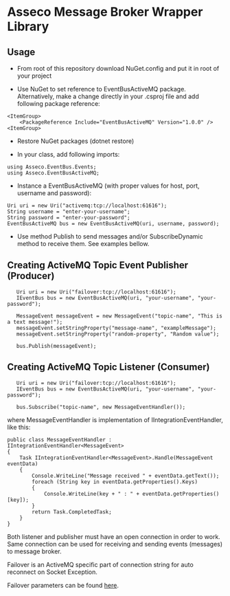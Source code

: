 # Asseco Message Broker Wrapper Library

## Usage

- From root of this repository download NuGet.config and put it in root of your project

- Use NuGet to set reference to EventBusActiveMQ package. 
Alternatively, make a change directly in your .csproj file and add following package reference:
```
<ItemGroup>
    <PackageReference Include="EventBusActiveMQ" Version="1.0.0" />
<ItemGroup>
```

- Restore NuGet packages (dotnet restore)

- In your class, add following imports:
```
using Asseco.EventBus.Events;
using Asseco.EventBusActiveMQ;
```

- Instance a EventBusActiveMQ (with proper values for host, port, username and password):
```
Uri uri = new Uri("activemq:tcp://localhost:61616");
String username = "enter-your-username";
String password = "enter-your-password";
EventBusActiveMQ bus = new EventBusActiveMQ(uri, username, password);
```
- Use method Publish to send messages and/or SubscribeDynamic method to receive them. See examples bellow.

## Creating ActiveMQ Topic Event Publisher (Producer)
```
   Uri uri = new Uri("failover:tcp://localhost:61616");
   IEventBus bus = new EventBusActiveMQ(uri, "your-username", "your-password");
   
   MessageEvent messageEvent = new MessageEvent("topic-name", "This is a text message!");
   messageEvent.setStringProperty("message-name", "exampleMessage");
   messageEvent.setStringProperty("random-property", "Random value");
   
   bus.Publish(messageEvent);
```

## Creating ActiveMQ Topic Listener (Consumer)
```
   Uri uri = new Uri("failover:tcp://localhost:61616");
   IEventBus bus = new EventBusActiveMQ(uri, "your-username", "your-password");
   
   bus.Subscribe("topic-name", new MessageEventHandler());
```
where MessageEventHandler is implementation of IIntegrationEventHandler, like this:
```
public class MessageEventHandler : IIntegrationEventHandler<MessageEvent>
{
    Task IIntegrationEventHandler<MessageEvent>.Handle(MessageEvent eventData)
    {
        Console.WriteLine("Message received " + eventData.getText());
        foreach (String key in eventData.getProperties().Keys)
        {
            Console.WriteLine(key + " : " + eventData.getProperties()[key]);
        }
        return Task.CompletedTask;
    }
}
```

Both listener and publisher must have an open connection in order to work. Same connection can  be used for receiving and sending events (messages) to message broker.

Failover is an ActiveMQ specific part of connection string for auto reconnect on Socket Exception.

Failover parameters can be found [here](http://activemq.apache.org/failover-transport-reference.html).

